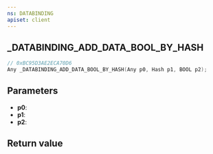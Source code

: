 ```yaml
---
ns: DATABINDING
apiset: client
---
```

## _DATABINDING_ADD_DATA_BOOL_BY_HASH

```c
// 0xBC95D3AE2ECA70D6
Any _DATABINDING_ADD_DATA_BOOL_BY_HASH(Any p0, Hash p1, BOOL p2);
```


## Parameters
* **p0**:
* **p1**:
* **p2**:

## Return value